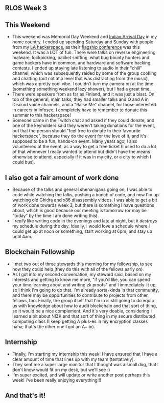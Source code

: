 ## RLOS Week 3

## This Weekend
- This weekend was Memorial Day Weekend and [Indian Arrival Day](https://en.wikipedia.org/wiki/Indian_Arrival_Day) in my home country.
I ended up spending Saturday and Sunday with people from my [LA hackerspace](https://032.la/), as their [flagship conference](https://www.layerone.org/)
was this weekend. It was a LOT of fun. There were talks on reverse engineering, malware, lockpicking, packet sniffing, what bug bounty hunters and game hackers have in common, and hardware and software hacking
contests. I ended up staying late listening to audio in their "chill" channel, which was subsequently raided by some of the group cooking and chatting
(but not at a level that was distracting from the music), which was a pretty cool vibe. I couldn't turn my camera on at the time (something something weekend lazy shower), but I had a great time.
- There were speakers from as far as Finland, and it was just a blast. On top of the general, main talks, they had smaller talks and Q and A in Discord 
voice channels, and a "Raise Me" channel, for those interested in careers in Infosec. I completely have to remember to donate this summer to this hackerspace!
- Someone came in the Twitch chat and asked if they could donate, and one of the keyholders said they weren't taking donations for the event, but that the person
should "feel free to donate to their favourite hackerspace", because they do the event for the love of it, and it's supposed to be a fun, hands-on event.
Many years ago, I also volunteered at the event, as a way to get a free ticket (I used to do a lot of that whenever I really wanted to attend but didn't
have the means otherwise to attend, especially if it was in my city, or a city to which I could bus).

## I also got a fair amount of work done
- Because of the talks and general shenanigans going on, I was able to code while watching the talks, pushing a bunch of code, and now I'm up watching
old [Ghidra](https://www.youtube.com/watch?v=kx2xp7IQNSc) and [x86](https://www.youtube.com/watch?v=KrksBdWcZgQ) disassembly videos. I was able to get a bit of work done towards week 3, but there is something I have questions about, which is 
good because our meeting is tomorrow (or may be "today" by the time I am done writing this). 
- I *really* like writing code in the evenings and late at night, but it *destroys* my schedule during the day. Ideally, I would love a schedule where
I could get up at noon or something, start working at 6pm, and stay up until 4am.

## Blockchain Fellowship
- I met two out of three stewards this morning for my fellowship, to see how they could help (they do this with all of the fellows early on).
- As I got into my second conversation, my steward said, based on my interests and getting to know me more, "if you'd like, you can spend your time learning about and writing zk proofs" and I immediately
lit up, so I think I'm going to do that. I'm already sorta-kinda in that community, and there may be opportunities to contribute to projects from other fellows,
too. Finally, the group itself that I'm in is still going to do equip us with knowledge about how to audit blockchain and that sort of thing, so it would be 
a nice complement. And it's very doable, considering I learned a bit about NIZK and that sort of thing in my secure distributed computing class (I keep getting
A plus-es in my encryption classes haha; that's the other one I got an A+ in).

## Internship
- Finally, I'm starting my internship this week! I have ensured that I have a clear amount of time that lines up with my team (tentatively). 
- They sent me a super large monitor that I thought was a small dog, that I don't know would fit on my desk, but we'll see :)
- I'm super excited, and will update or write another post perhaps this week! I've been really enjoying everything!!!


## And that's it!
